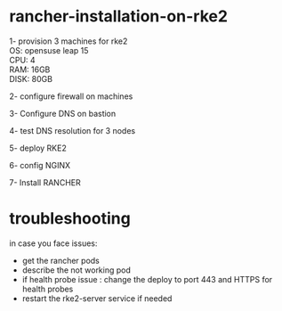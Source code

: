 # rancher-installation-on-rke2

1- provision 3 machines for rke2              
OS: opensuse leap 15            
CPU: 4                     
RAM: 16GB                            
DISK: 80GB                      

2- configure firewall on machines 

3- Configure DNS on bastion

4- test DNS resolution for 3 nodes

5- deploy RKE2

6- config NGINX 

7- Install RANCHER 

# troubleshooting 
in case you face issues: 
- get the rancher pods 
- describe the not working pod
- if health probe issue : change the deploy to port 443 and HTTPS for health probes 
- restart the rke2-server service if needed 

